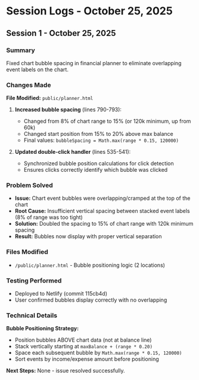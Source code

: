 # Session Logs - October 25, 2025

## Session 1 - October 25, 2025

### Summary
Fixed chart bubble spacing in financial planner to eliminate overlapping event labels on the chart.

### Changes Made

**File Modified:** `public/planner.html`

1. **Increased bubble spacing** (lines 790-793):
   - Changed from 8% of chart range to 15% (or 120k minimum, up from 60k)
   - Changed start position from 15% to 20% above max balance
   - Final values: `bubbleSpacing = Math.max(range * 0.15, 120000)`

2. **Updated double-click handler** (lines 535-541):
   - Synchronized bubble position calculations for click detection
   - Ensures clicks correctly identify which bubble was clicked

### Problem Solved
- **Issue:** Chart event bubbles were overlapping/cramped at the top of the chart
- **Root Cause:** Insufficient vertical spacing between stacked event labels (8% of range was too tight)
- **Solution:** Doubled the spacing to 15% of chart range with 120k minimum spacing
- **Result:** Bubbles now display with proper vertical separation

### Files Modified
- `/public/planner.html` - Bubble positioning logic (2 locations)

### Testing Performed
- Deployed to Netlify (commit 115cb4d)
- User confirmed bubbles display correctly with no overlapping

### Technical Details
**Bubble Positioning Strategy:**
- Position bubbles ABOVE chart data (not at balance line)
- Stack vertically starting at `maxBalance + (range * 0.20)`
- Space each subsequent bubble by `Math.max(range * 0.15, 120000)`
- Sort events by income/expense amount before positioning

**Next Steps:** None - issue resolved successfully.
